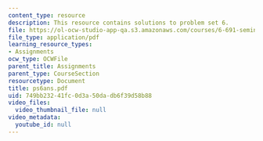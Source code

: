```yaml
---
content_type: resource
description: This resource contains solutions to problem set 6.
file: https://ol-ocw-studio-app-qa.s3.amazonaws.com/courses/6-691-seminar-in-electric-power-systems-spring-2006/749bb23241fc0d3a50dadb6f39d58b88_ps6ans.pdf
file_type: application/pdf
learning_resource_types:
- Assignments
ocw_type: OCWFile
parent_title: Assignments
parent_type: CourseSection
resourcetype: Document
title: ps6ans.pdf
uid: 749bb232-41fc-0d3a-50da-db6f39d58b88
video_files:
  video_thumbnail_file: null
video_metadata:
  youtube_id: null
---
```

